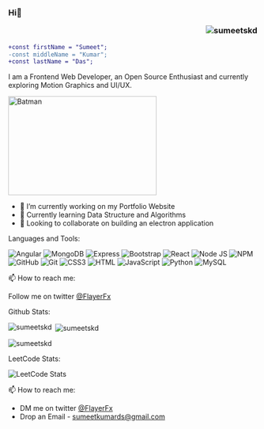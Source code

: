 ### Hi👋<p align="right"> <img src="https://komarev.com/ghpvc/?username=sumeetskd&label=Profile%20views&color=0e75b6&style=flat" alt="sumeetskd" /> </p>

```diff
+const firstName = "Sumeet";
-const middleName = "Kumar";
+const lastName = "Das";
```

I am a Frontend Web Developer, an Open Source Enthusiast and currently exploring Motion Graphics and UI/UX.

<img src="https://1000logos.net/wp-content/uploads/2021/10/Batman-Logo.png" height = "200" width = "300" alt="Batman">

* 🔭 I’m currently working on my Portfolio Website
* 🌱 Currently learning Data Structure and Algorithms
* 👯 Looking to collaborate on building an electron application

<!--
Adding Repo:-

[![Readme Card](https://github-readme-stats.vercel.app/api/pin/?username=sumeetskd&repo=LeetCode-DailyChallenge)](https://github.com/sumeetskd/LeetCode-DailyChallenge)

-->
Languages and Tools:

![Angular](https://img.shields.io/badge/Angular-ffffff?style=for-the-badge&logo=angular&logoColor=b00205)
![MongoDB](https://img.shields.io/badge/MongoDB-4EA94B?style=for-the-badge&logo=mongodb&logoColor=white)
![Express](https://img.shields.io/badge/Express.js-000000?style=for-the-badge&logo=express&logoColor=white)
![Bootstrap](https://img.shields.io/badge/Bootstrap-563D7C?style=for-the-badge&logo=bootstrap&logoColor=white)
![React](https://img.shields.io/badge/React-20232A?style=for-the-badge&logo=react&logoColor=61DAFB)
![Node JS](https://img.shields.io/badge/Node.js-339933?style=for-the-badge&logo=nodedotjs&logoColor=white)
![NPM](https://img.shields.io/badge/npm-CB3837?style=for-the-badge&logo=npm&logoColor=white)
![GitHub](https://img.shields.io/badge/GitHub-100000?style=for-the-badge&logo=github&logoColor=white)
![Git](https://img.shields.io/badge/git-%23F05033.svg?style=for-the-badge&logo=git&logoColor=white)
![CSS3](https://img.shields.io/badge/CSS3-1572B6?style=for-the-badge&logo=css3&logoColor=white)
![HTML](https://img.shields.io/badge/HTML5-E34F26?style=for-the-badge&logo=html5&logoColor=white)
![JavaScript](https://img.shields.io/badge/JavaScript-323330?style=for-the-badge&logo=javascript&logoColor=F7DF1E)
![Python](https://img.shields.io/badge/Python-FFD43B?style=for-the-badge&logo=python&logoColor=blue)
![MySQL](https://img.shields.io/badge/MySQL-005C84?style=for-the-badge&logo=mysql&logoColor=white)


<!-- - [x] C
- [ ] C++
- [x] JAVA
- [x] Javascript
- [x] Python
- [x] MongoDB
- [x] mySQL
- [x] Oracle
- [x] HTML
- [x] CSS
- [x] Bootstrap
- [ ] Tailwind css
- [x] Angular
- [ ] React -->


📫 How to reach me:

Follow me on twitter [@FlayerFx](https://twitter.com/FlayerFx)

Github Stats:

<p><img align="left" src="https://github-readme-stats.vercel.app/api/top-langs?username=sumeetskd&show_icons=true&locale=en&layout=compact&theme=tokyonight" alt="sumeetskd" /></p>

<p>&nbsp;<img align="center" src="https://github-readme-stats.vercel.app/api?username=sumeetskd&show_icons=true&theme=tokyonight" alt="sumeetskd" /></p>

<p><img align="center" src="https://github-readme-streak-stats.herokuapp.com/?user=sumeetskd&theme=tokyonight" alt="sumeetskd" /></p>

LeetCode Stats:

![LeetCode Stats](https://leetcard.jacoblin.cool/sumeet14?theme=wtf&font=DM%20Sans&ext=heatmap)

📫 How to reach me:

- DM me on twitter [@FlayerFx](https://twitter.com/FlayerFx)
- Drop an Email - [sumeetkumards@gmail.com](sumeetkumards@gmailcom)

<!--
**sumeetskd/sumeetskd** is a ✨ _special_ ✨ repository because its `README.md` (this file) appears on your GitHub profile.

Here are some ideas to get you started:

- 🔭 I’m currently working on ...
- 🌱 I’m currently learning ...
- 👯 I’m looking to collaborate on ...
- 🤔 I’m looking for help with ...
- 💬 Ask me about ...
- 📫 How to reach me: ...
- 😄 Pronouns: ...
- ⚡ Fun fact: ...
-->
